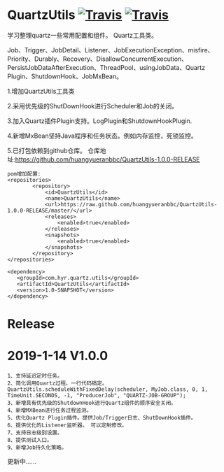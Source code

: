 # QuartzUtils [![Travis](https://img.shields.io/badge/QuartzUtils-v1.0.0-green.svg)](https://github.com/huangyueranbbc/QuartzUtils/)  [![Travis](https://img.shields.io/badge/API-Quartz-orange.svg)](http://www.quartz-scheduler.org/)      

学习整理quartz一些常用配置和组件。 Quartz工具类。

Job、Trigger、JobDetail、Listener、JobExecutionException、misfire、Priority、Durably、Recovery、DisallowConcurrentExecution、PersistJobDataAfterExecution、ThreadPool、usingJobData、Quartz Plugin、ShutdownHook、JobMxBean。

1.增加QuartzUtils工具类

2.采用优先级的ShutDownHook进行Scheduler和Job的关闭。

3.加入Quartz插件Plugin支持。LogPlugin和ShutdownHookPlugin.

4.新增MxBean坚持Java程序和任务状态。例如内存监控，死锁监控。

5.已打包依赖到github仓库。
    仓库地址:https://github.com/huangyueranbbc/QuartzUtils-1.0.0-RELEASE

    pom增加配置:
    <repositories>
            <repository>
                <id>QuartzUtils</id>
                <name>QuartzUtils</name>
                <url>https://raw.github.com/huangyueranbbc/QuartzUtils-1.0.0-RELEASE/master/</url>
                <releases>
                    <enabled>true</enabled>
                </releases>
                <snapshots>
                    <enabled>true</enabled>
                </snapshots>
            </repository>
    </repositories>

    <dependency>
       <groupId>com.hyr.quartz.utils</groupId>
       <artifactId>QuartzUtils</artifactId>
       <version>1.0-SNAPSHOT</version>
    </dependency>


# Release
# 2019-1-14 V1.0.0
    1、支持延迟定时任务。
    2、简化调用Quartz过程。一行代码搞定。
    QuartzUtils.scheduleWithFixedDelay(scheduler, MyJob.class, 0, 1, TimeUnit.SECONDS, -1, "ProducerJob", "QUARTZ-JOB-GROUP");
    3、新增具有优先级的ShutdownHook进行Quartz组件的顺序安全关闭。
    4、新增MXBean进行任务过程监测。
    5、优化Quartz Plugin插件。提供Job/Trigger日志、ShutDownHook插件。
    6、提供优化的Listener监听器。 可以定制修改。
    7、支持日志级别设置。
    8、提供测试入口。
    9、新增Job持久化策略。  

更新中......










